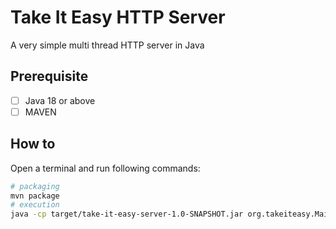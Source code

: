 # Take It Easy HTTP Server
A very simple multi thread HTTP server in Java

## Prerequisite
-[ ] Java 18 or above
-[ ] MAVEN

## How to
Open a terminal and run following commands:
```bash
# packaging
mvn package
# execution
java -cp target/take-it-easy-server-1.0-SNAPSHOT.jar org.takeiteasy.Main
```